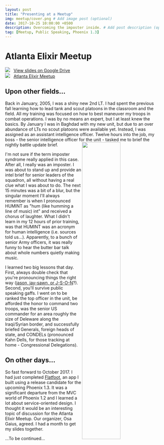 ```yaml
---
layout: post
title: "Presenting at a Meetup"
img: meetup/cover.png # Add image post (optional)
date: 2017-10-25 10:00:00 +0500
description: Overcoming the imposter inside. # Add post description (optional)
tag: [Meetup, Public Speaking, Phoenix 1.3]
---
```

# Atlanta Elixir Meetup

![](https://ssl.gstatic.com/docs/doclist/images/infinite_arrow_favicon_4.ico) &nbsp;&nbsp;<a href="https://docs.google.com/presentation/d/1fbS_BCUKQN7MfHBLXxra_gb-hCKbY9DqSe-ePKoA5wY/edit?usp=sharing" target="\_blank">View slides on Google Drive</a>
<br>
![](https://secure.meetupstatic.com/s/img/68780390453345256452178/favicon.ico) &nbsp;&nbsp;<a href="https://www.meetup.com/atlantaelixir/" target="\_blank">Atlanta Elixir Meetup</a>


## Upon other fields...

Back in January, 2005, I was a shiny new 2nd LT. I had spent the previous fall learning how to lead tank and scout platoons in the classroom and the field. All my training was focused on how to best maneuver my troops in combat operations. I was by no means an expert, but I at least knew the basics. By January I was in Baghdad with my new unit, but due to an over abundance of LTs no scout platoons were available yet. Instead, I was assigned as an assistant intelligence officer. Twelve hours into the job, my boss - the senior intelligence officer for the unit - tasked me to brief the nightly battle update brief.
<img src="http://militaryhumor.net/wp-content/uploads/2015/11/military-humor-i-found-lt-barb-wire.jpg" align="right" width="50%">

I'm not sure if the term imposter syndrome really applied in this case. After all, I really was an imposter. I was about to stand up and provide an intel brief for senior leaders of the squadron, all without having a real clue what I was about to do. The next 15 minutes was a bit of a blur, but the singular moment I'll always remember is when I pronounced HUMINT as "hum (like humming a line of music) int" and received a chorus of laughter. What I didn't learn in my 12 hours of prior training, was that HUMINT was an acronym for human intelligence (i.e. sources told us...). Apparently, to a bunch of senior Army officers, it was really funny to hear the butter bar talk about whole numbers quietly making music.

I learned two big lessons that day. First, always double check that you're pronouncing things the right way ([jason, jay-sawn, or J-S-O-N](https://www.youtube.com/watch?v=zhVdWQWKRqM&feature=youtu.be)?). Second, you'll survive public speaking gaffs. I went on to be ranked the top officer in the unit, be afforded the honor to command two troops, was the senior US commander for an area roughly the size of Deleware along the Iraqi/Syrian border, and successfully briefed Generals, foreign heads of state, and CONDELs (pronounced Kahn Dells, for those tracking at home - Congressional Delegations).

## On other days...

So fast forward to October 2017. I had just completed [Flatfoot]({{site.baseurl}}/portfolio/1_flatfoot/), an app I built using a release candidate for the upcoming Phoenix 1.3. It was a significant departure from the MVC world of Phoenix 1.2 and I learned a lot about service-oriented design. I thought it would be an interesting topic of discussion for the Atlanta Elixir Meetup. Our organizer, Osa Gaius, agreed. I had a month to get my slides together.

...To be continued...

<!-- ## Fruits of victory... -->
